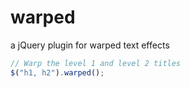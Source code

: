 warped
======

a jQuery plugin for warped text effects

```js
// Warp the level 1 and level 2 titles
$("h1, h2").warped();
```
